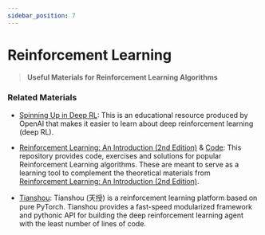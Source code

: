 ```yaml
---
sidebar_position: 7
---
```


# Reinforcement Learning
> **Useful Materials for Reinforcement Learning Algorithms**

### Related Materials
- [Spinning Up in Deep RL](https://spinningup.openai.com/en/latest/): This is an educational resource produced by OpenAI that makes it easier to learn about deep reinforcement learning (deep RL).


- [Reinforcement Learning: An Introduction (2nd Edition)](http://incompleteideas.net/book/RLbook2018.pdf) & [Code](https://github.com/dennybritz/reinforcement-learning): This repository provides code, exercises and solutions for popular Reinforcement Learning algorithms. These are meant to serve as a learning tool to complement the theoretical materials from [Reinforcement Learning: An Introduction (2nd Edition)](http://incompleteideas.net/book/RLbook2018.pdf).

- [Tianshou](https://github.com/thu-ml/tianshou): Tianshou (天授) is a reinforcement learning platform based on pure PyTorch. Tianshou provides a fast-speed modularized framework and pythonic API for building the deep reinforcement learning agent with the least number of lines of code.